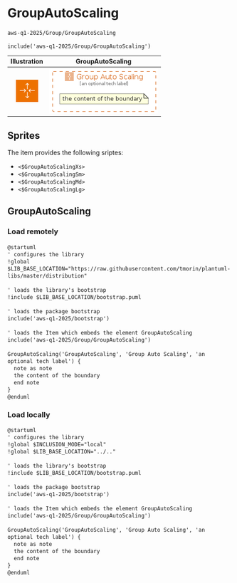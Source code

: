 # GroupAutoScaling


```text
aws-q1-2025/Group/GroupAutoScaling
```

```text
include('aws-q1-2025/Group/GroupAutoScaling')
```



| Illustration | GroupAutoScaling |
| :---: | :---: |
| ![illustration for Illustration](../../aws-q1-2025/Resource/GroupIcons/AutoScalingGroup.png) | ![illustration for GroupAutoScaling](../../aws-q1-2025/Group/GroupAutoScaling.Local.png) |



## Sprites
The item provides the following sriptes:

- `<$GroupAutoScalingXs>`
- `<$GroupAutoScalingSm>`
- `<$GroupAutoScalingMd>`
- `<$GroupAutoScalingLg>`





## GroupAutoScaling

### Load remotely
```plantuml
@startuml
' configures the library
!global $LIB_BASE_LOCATION="https://raw.githubusercontent.com/tmorin/plantuml-libs/master/distribution"

' loads the library's bootstrap
!include $LIB_BASE_LOCATION/bootstrap.puml

' loads the package bootstrap
include('aws-q1-2025/bootstrap')

' loads the Item which embeds the element GroupAutoScaling
include('aws-q1-2025/Group/GroupAutoScaling')

GroupAutoScaling('GroupAutoScaling', 'Group Auto Scaling', 'an optional tech label') {
  note as note
  the content of the boundary
  end note
}
@enduml
```

### Load locally
```plantuml
@startuml
' configures the library
!global $INCLUSION_MODE="local"
!global $LIB_BASE_LOCATION="../.."

' loads the library's bootstrap
!include $LIB_BASE_LOCATION/bootstrap.puml

' loads the package bootstrap
include('aws-q1-2025/bootstrap')

' loads the Item which embeds the element GroupAutoScaling
include('aws-q1-2025/Group/GroupAutoScaling')

GroupAutoScaling('GroupAutoScaling', 'Group Auto Scaling', 'an optional tech label') {
  note as note
  the content of the boundary
  end note
}
@enduml
```


